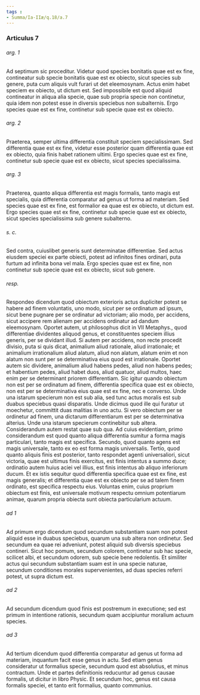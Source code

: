 ```yaml
---
tags : 
- Summa/Ia-IIæ/q.18/a.7
---
```


### Articulus 7

###### arg. 1
Ad septimum sic proceditur. Videtur quod species bonitatis quae est ex fine, contineatur sub specie bonitatis quae est ex obiecto, sicut species sub genere, puta cum aliquis vult furari ut det eleemosynam. Actus enim habet speciem ex obiecto, ut dictum est. Sed impossibile est quod aliquid contineatur in aliqua alia specie, quae sub propria specie non continetur, quia idem non potest esse in diversis speciebus non subalternis. Ergo species quae est ex fine, continetur sub specie quae est ex obiecto.

###### arg. 2
Praeterea, semper ultima differentia constituit speciem specialissimam. Sed differentia quae est ex fine, videtur esse posterior quam differentia quae est ex obiecto, quia finis habet rationem ultimi. Ergo species quae est ex fine, continetur sub specie quae est ex obiecto, sicut species specialissima.

###### arg. 3
Praeterea, quanto aliqua differentia est magis formalis, tanto magis est specialis, quia differentia comparatur ad genus ut forma ad materiam. Sed species quae est ex fine, est formalior ea quae est ex obiecto, ut dictum est. Ergo species quae est ex fine, continetur sub specie quae est ex obiecto, sicut species specialissima sub genere subalterno.

###### s. c.
Sed contra, cuiuslibet generis sunt determinatae differentiae. Sed actus eiusdem speciei ex parte obiecti, potest ad infinitos fines ordinari, puta furtum ad infinita bona vel mala. Ergo species quae est ex fine, non continetur sub specie quae est ex obiecto, sicut sub genere.

###### resp.
Respondeo dicendum quod obiectum exterioris actus dupliciter potest se habere ad finem voluntatis, uno modo, sicut per se ordinatum ad ipsum, sicut bene pugnare per se ordinatur ad victoriam; alio modo, per accidens, sicut accipere rem alienam per accidens ordinatur ad dandum eleemosynam. Oportet autem, ut philosophus dicit in VII Metaphys., quod differentiae dividentes aliquod genus, et constituentes speciem illius generis, per se dividant illud. Si autem per accidens, non recte procedit divisio, puta si quis dicat, animalium aliud rationale, aliud irrationale; et animalium irrationalium aliud alatum, aliud non alatum, alatum enim et non alatum non sunt per se determinativa eius quod est irrationale. Oportet autem sic dividere, animalium aliud habens pedes, aliud non habens pedes; et habentium pedes, aliud habet duos, aliud quatuor, aliud multos, haec enim per se determinant priorem differentiam. Sic igitur quando obiectum non est per se ordinatum ad finem, differentia specifica quae est ex obiecto, non est per se determinativa eius quae est ex fine, nec e converso. Unde una istarum specierum non est sub alia, sed tunc actus moralis est sub duabus speciebus quasi disparatis. Unde dicimus quod ille qui furatur ut moechetur, committit duas malitias in uno actu. Si vero obiectum per se ordinetur ad finem, una dictarum differentiarum est per se determinativa alterius. Unde una istarum specierum continebitur sub altera. Considerandum autem restat quae sub qua. Ad cuius evidentiam, primo considerandum est quod quanto aliqua differentia sumitur a forma magis particulari, tanto magis est specifica. Secundo, quod quanto agens est magis universale, tanto ex eo est forma magis universalis. Tertio, quod quanto aliquis finis est posterior, tanto respondet agenti universaliori, sicut victoria, quae est ultimus finis exercitus, est finis intentus a summo duce; ordinatio autem huius aciei vel illius, est finis intentus ab aliquo inferiorum ducum. Et ex istis sequitur quod differentia specifica quae est ex fine, est magis generalis; et differentia quae est ex obiecto per se ad talem finem ordinato, est specifica respectu eius. Voluntas enim, cuius proprium obiectum est finis, est universale motivum respectu omnium potentiarum animae, quarum propria obiecta sunt obiecta particularium actuum.

###### ad 1
Ad primum ergo dicendum quod secundum substantiam suam non potest aliquid esse in duabus speciebus, quarum una sub altera non ordinetur. Sed secundum ea quae rei adveniunt, potest aliquid sub diversis speciebus contineri. Sicut hoc pomum, secundum colorem, continetur sub hac specie, scilicet albi, et secundum odorem, sub specie bene redolentis. Et similiter actus qui secundum substantiam suam est in una specie naturae, secundum conditiones morales supervenientes, ad duas species referri potest, ut supra dictum est.

###### ad 2
Ad secundum dicendum quod finis est postremum in executione; sed est primum in intentione rationis, secundum quam accipiuntur moralium actuum species.

###### ad 3
Ad tertium dicendum quod differentia comparatur ad genus ut forma ad materiam, inquantum facit esse genus in actu. Sed etiam genus consideratur ut formalius specie, secundum quod est absolutius, et minus contractum. Unde et partes definitionis reducuntur ad genus causae formalis, ut dicitur in libro Physic. Et secundum hoc, genus est causa formalis speciei, et tanto erit formalius, quanto communius.

